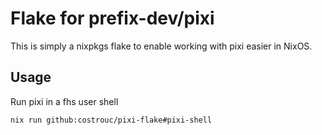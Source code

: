 # Flake for prefix-dev/pixi

This is simply a nixpkgs flake to enable working with pixi easier in NixOS.

## Usage

Run pixi in a fhs user shell

```shell
nix run github:costrouc/pixi-flake#pixi-shell
```
